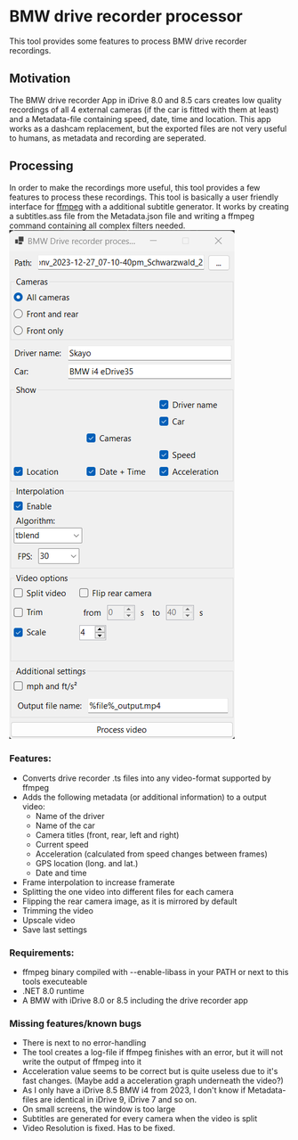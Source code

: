 # BMW drive recorder processor
This tool provides some features to process BMW drive recorder recordings.

## Motivation
The BMW drive recorder App in iDrive 8.0 and 8.5 cars creates low quality recordings of all 4 external cameras (if the car is fitted with them at least) and a Metadata-file containing speed, date, time and location.
This app works as a dashcam replacement, but the exported files are not very useful to humans, as metadata and recording are seperated.

## Processing
In order to make the recordings more useful, this tool provides a few features to process these recordings.
This tool is basically a user friendly interface for [ffmpeg](https://ffmpeg.org/) with a additional subtitle generator.
It works by creating a subtitles.ass file from the Metadata.json file and writing a ffmpeg command containing all complex filters needed.
![Screenshot](driverecorder_processor_screenshot.png "Screenshot")

### Features:
* Converts drive recorder .ts files into any video-format supported by ffmpeg
* Adds the following metadata (or additional information) to a output video:
	* Name of the driver
	* Name of the car
	* Camera titles (front, rear, left and right)
	* Current speed
	* Acceleration (calculated from speed changes between frames)
	* GPS location (long. and lat.)
	* Date and time
* Frame interpolation to increase framerate
* Splitting the one video into different files for each camera
* Flipping the rear camera image, as it is mirrored by default
* Trimming the video
* Upscale video
* Save last settings

### Requirements:
* ffmpeg binary compiled with --enable-libass in your PATH or next to this tools executeable
* .NET 8.0 runtime
* A BMW with iDrive 8.0 or 8.5 including the drive recorder app

### Missing features/known bugs
* There is next to no error-handling
* The tool creates a log-file if ffmpeg finishes with an error, but it will not write the output of ffmpeg into it
* Acceleration value seems to be correct but is quite useless due to it's fast changes. (Maybe add a acceleration graph underneath the video?)
* As I only have a iDrive 8.5 BMW i4 from 2023, I don't know if Metadata-files are identical in iDrive 9, iDrive 7 and so on.
* On small screens, the window is too large
* Subtitles are generated for every camera when the video is split
* Video Resolution is fixed. Has to be fixed.